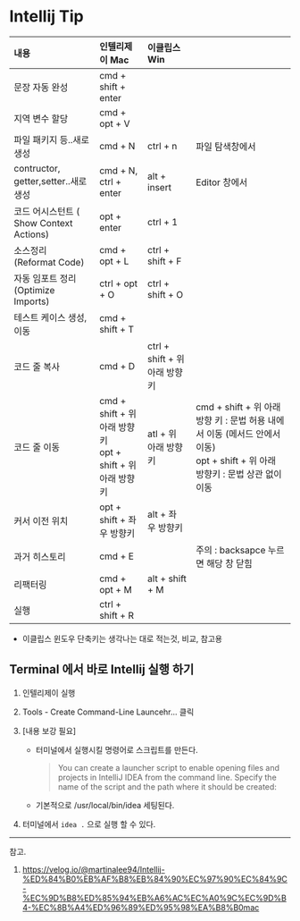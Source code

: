 

# Intellij Tip

|내용|인텔리제이 Mac| 이클립스 Win ||
| :--- | :--- | :--- | ---- |
|문장 자동 완성|cmd + shift + enter|||
|지역 변수 할당|cmd + opt + V| ||
|파일 패키지 등..새로 생성|cmd + N|ctrl + n|파일 탐색창에서|
|contructor, getter,setter..새로 생성|cmd + N, ctrl + enter|alt + insert|Editor 창에서|
|코드 어시스턴트 ( Show Context Actions)|opt + enter|ctrl + 1||
|소스정리 (Reformat Code)|cmd + opt + L|ctrl + shift + F||
|자동 임포트 정리(Optimize Imports)|ctrl + opt + O|ctrl + shift + O||
|테스트 케이스 생성,이동|cmd + shift + T|||
|코드 줄 복사 |cmd + D|ctrl + shift + 위 아래 방향키||
|코드 줄 이동 |cmd + shift + 위 아래 방향 키<br />opt + shift + 위 아래 방향키| atl + 위 아래 방향키|cmd + shift + 위 아래 방향 키 : 문법 허용 내에서 이동 (메서드 안에서 이동)<br />opt + shift + 위 아래 방향키 : 문법 상관 없이 이동|
|커서 이전 위치 |opt + shift + 좌 우 방향키| alt + 좌 우 방향키 ||
|과거 히스토리 |cmd + E| |주의 : backsapce 누르면 해당 창 닫힘|
|리팩터링 |cmd + opt + M| alt + shift + M ||
|실행 |ctrl + shift + R|  ||

* 이클립스 윈도우 단축키는 생각나는 대로 적는것, 비교, 참고용



## Terminal 에서 바로 Intellij 실행 하기

1. 인텔리제이 실행

2. Tools - Create Command-Line Launcehr... 클릭

3. [내용 보강 필요]

   - 터미널에서 실행시킬 명령어로 스크립트를 만든다.

     > You can create a launcher script to enable opening files and projects in IntelliJ IDEA from the command line. Specify the name of the script and the path where it should be created: 

   - 기본적으로 /usr/local/bin/idea 세팅된다.

4. 터미널에서 ``` idea . ``` 으로 실행 할 수 있다. 



----

참고.

1. https://velog.io/@martinalee94/Intellij-%ED%84%B0%EB%AF%B8%EB%84%90%EC%97%90%EC%84%9C-%EC%9D%B8%ED%85%94%EB%A6%AC%EC%A0%9C%EC%9D%B4-%EC%8B%A4%ED%96%89%ED%95%98%EA%B8%B0mac
